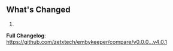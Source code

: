 ## What's Changed

1.

**Full Changelog**: https://github.com/zetxtech/embykeeper/compare/v0.0.0...v4.0.1
